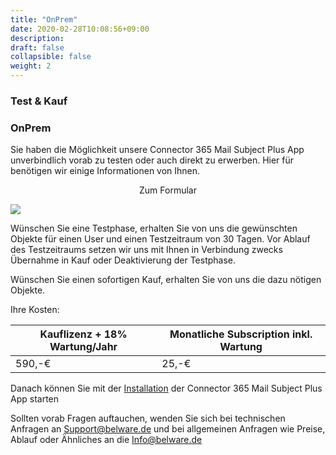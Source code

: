 ```yaml
---
title: "OnPrem"
date: 2020-02-28T10:08:56+09:00
description: 
draft: false
collapsible: false
weight: 2
---
```

### Test & Kauf

### OnPrem
Sie haben die Möglichkeit unsere Connector 365 Mail Subject Plus App unverbindlich vorab zu testen oder auch direkt zu erwerben. Hier für benötigen wir einige Informationen von Ihnen.

<p style="text-align: center;">
Zum Formular
</p>

[<img src="/images/apps/Forms_plus.png">](https://forms.office.com/r/CLMXAzVwhi)

Wünschen Sie eine Testphase, erhalten Sie von uns die gewünschten Objekte für einen User und einen Testzeitraum von 30 Tagen. Vor Ablauf des Testzeitraums setzen wir uns mit Ihnen in Verbindung zwecks Übernahme in Kauf oder Deaktivierung der Testphase.

Wünschen Sie einen sofortigen Kauf, erhalten Sie von uns die dazu nötigen Objekte.

Ihre Kosten:

| Kauflizenz + 18% Wartung/Jahr | Monatliche Subscription inkl. Wartung |
|-------------------------------|---------------------------------------|
|590,-€                         |25,-€                                  |

Danach können Sie mit der [Installation](/de-de/apps/mailsubject/first-steps/installation/) der Connector 365 Mail Subject Plus App starten

Sollten vorab Fragen auftauchen, wenden Sie sich bei technischen Anfragen an Support@belware.de und bei allgemeinen Anfragen wie Preise, Ablauf oder Ähnliches an die Info@belware.de